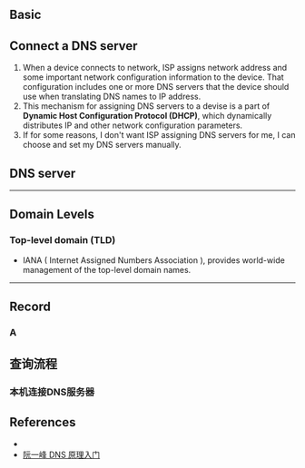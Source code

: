 ## Basic



## Connect a DNS server
1. When a device connects to network, ISP assigns network address and some
important network configuration information to the device. That configuration
includes one or more DNS servers that the device should use when translating DNS
names to IP address.
2. This mechanism for assigning DNS servers to a devise is a part of
**Dynamic Host Configuration Protocol (DHCP)**, which dynamically distributes IP
 and other network configuration parameters.
3. If for some reasons, I don't want ISP assigning DNS servers for me, I can
choose and set my DNS servers manually.


## DNS server






***
## Domain Levels




### Top-level domain (TLD)
* IANA ( Internet Assigned Numbers Association ), provides world-wide management
of the top-level domain names.



***
## Record
### A


## 查询流程
### 本机连接DNS服务器

## References
* [](http://computer.howstuffworks.com/dns.htm)
* [阮一峰 DNS 原理入门](http://www.ruanyifeng.com/blog/2016/06/dns.html)

